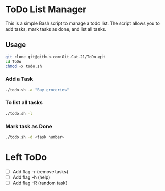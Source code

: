 # ToDo List Manager

This is a simple Bash script to manage a todo list. The script allows you to add tasks, mark tasks as done, and list all tasks.

## Usage
```bash
git clone git@github.com:Git-Cat-21/ToDo.git
cd ToDo
chmod +x todo.sh
```

### Add a Task
```bash
./todo.sh -a "Buy groceries"
```

### To list all tasks
```bash
./todo.sh -l
```

### Mark task as Done
```bash
./todo.sh -d <task number>
```

# Left ToDo
- [ ] Add flag -r (remove tasks)
- [ ] Add flag -h (help) 
- [ ] Add flag -R (random task)